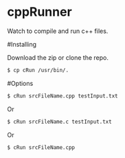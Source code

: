 # cppRunner
Watch to compile and run c++ files. 

#Installing

Download the zip or clone the repo.

```sh
$ cp cRun /usr/bin/.
```
#Options

```sh
$ cRun srcFileName.cpp testInput.txt
```
Or
```sh
$ cRun srcFileName.c testInput.txt
```
Or
```sh
$ cRun srcFileName.cpp
```
 
